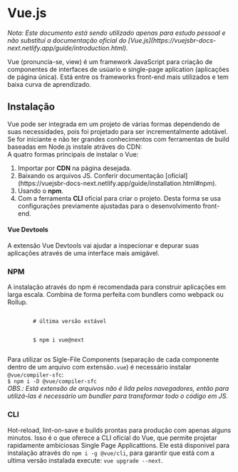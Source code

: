 # Vue.js

<p><i>Nota: Este documento está sendo utilizado apenas para estudo pessoal e não substitui a documentação oficial do [Vue.js](https://vuejsbr-docs-next.netlify.app/guide/introduction.html).</i></p>

<p>Vue (pronuncia-se, view) é um framework JavaScript para criação de componentes de interfaces de usúario e single-page aplication (aplicações de página única). Está entre os frameworks front-end mais utilizados e tem baixa curva de aprendizado.</p>

## Instalação

<p>Vue pode ser integrada em um projeto de várias formas dependendo de suas necessidades, pois foi projetado para ser incrementalmente adotável.
<br>
Se for iniciante e não ter grandes conhecimentos com ferramentas de build baseadas em Node.js instale atráves do CDN: <code><script src="https://cdn.jsdelivr.net/npm/vue@3.0.11"></script></code>
<br>
A quatro formas principais de instalar o Vue:</p>

<ol>
    <li>Importar por <strong>CDN</strong> na página desejada.</li>
    <li>Baixando os arquivos JS. Conferir documentação [oficial](https://vuejsbr-docs-next.netlify.app/guide/installation.html#npm).</li>
    <li>Usando o <strong>npm</strong>.</li>
    <li>Com a ferramenta <strong>CLI</strong> oficial para criar o projeto. Desta forma se usa configurações previamente ajustadas para o desenvolvimento front-end.</li>
</ol>

#### Vue Devtools

<p>A extensão Vue Devtools vai ajudar a inspecionar e depurar suas aplicações através de uma interface mais amigável.</p>

### NPM

<p>A instalação através do npm é recomendada para construir aplicações em larga escala. Combina de forma perfeita com bundlers como webpack ou Rollup.</p>

<p>
    <code>
        # última versão estável
        <br>
        $ npm i vue@next
    </code>

</p>

<p>Para utilizar os Sigle-File Components (separação de cada componente dentro de um arquivo com extensão<code>.vue</code>) é necessário instalar <code>@vue/compiler-sfc</code>:
<br>
<code>$ npm i -D @vue/compiler-sfc</code>
<br>
<i>OBS.: Está extensão de arquivos não é lida pelos navegadores, então para utilizá-las é necessário um bundler para transformar todo o código em JS.</i></p>

### CLI

<p>Hot-reload, lint-on-save e builds prontas para produção com apenas alguns minutos. Isso é o que oferece a CLI oficial do Vue, que permite projetar rapidamente ambiciosas Single Page Applicattions. Ele está disponivel para instalação através do <code>npm i -g @vue/cli</code>, para garantir que está com a ultima versão instalada execute: <code>vue upgrade --next</code>.</p>